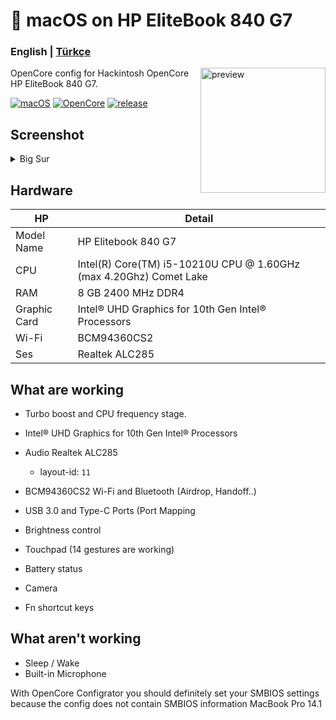 <!-- omit in toc -->
#  macOS on HP EliteBook 840 G7

<h3> 
    English |
    <a href="https://github.com/relaxewdy/Thinkpad-E570-Hackintosh-OpenCore/blob/main/README-tr.md">Türkçe</a>
</h3>

<img align="right" src="https://i.loli.net/2021/02/17/KqIEFsp6SjneLTY.png" width="200px" alt="preview">

OpenCore config for Hackintosh OpenCore HP EliteBook 840 G7.

[![macOS](https://img.shields.io/badge/macOS-11.0.1-orange)](https://www.apple.com/tr/macos/big-sur/)
[![OpenCore](https://img.shields.io/badge/OpenCore-0.6.6-9cf)](https://github.com/acidanthera/OpenCorePkg)
[![release](https://img.shields.io/badge/download-lastest%20version-blue.svg)](https://github.com/relaxewdy/HP-EliteBook-840-G7-Hackintosh/releases)

## Screenshot
<details>
<summary>Big Sur</summary>

![]()

</details>

<!-- omit in toc -->
## Hardware

| **HP** | Detail                                                  |
| ------------------- | ------------------------------------------- |
| Model Name      | HP Elitebook 840 G7      |
| CPU              | Intel(R) Core(TM) i5-10210U CPU @ 1.60GHz (max 4.20Ghz) Comet Lake             |
| RAM           | 8 GB 2400 MHz DDR4    |
| Graphic Card | Intel® UHD Graphics for 10th Gen Intel® Processors                     |
| Wi-Fi             | BCM94360CS2 |
| Ses       | Realtek ALC285                       |

## What are working

- Turbo boost and CPU frequency stage.

- Intel® UHD Graphics for 10th Gen Intel® Processors 

- Audio Realtek ALC285 
  - layout-id: `11`

- BCM94360CS2 Wi-Fi and Bluetooth (Airdrop, Handoff..)

- USB 3.0 and Type-C Ports (Port Mapping

- Brightness control

- Touchpad (14 gestures are working)

- Battery status

- Camera

- Fn shortcut keys

## What aren't working

- Sleep / Wake
- Built-in Microphone
 
With OpenCore Configrator you should definitely set your SMBIOS settings because the config does not contain SMBIOS information MacBook Pro 14.1
